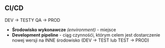 ## CI/CD
DEV -> TESTY QA -> PROD

- **Środowisko wykonawcze** *(environment)* - miejsce 
- **Development pipeline** - ciąg czynnośći, którym celem jest dostarczenie nowej wersji na  INNE środowisko (DEV -> TEST lub TEST -> PROD)
